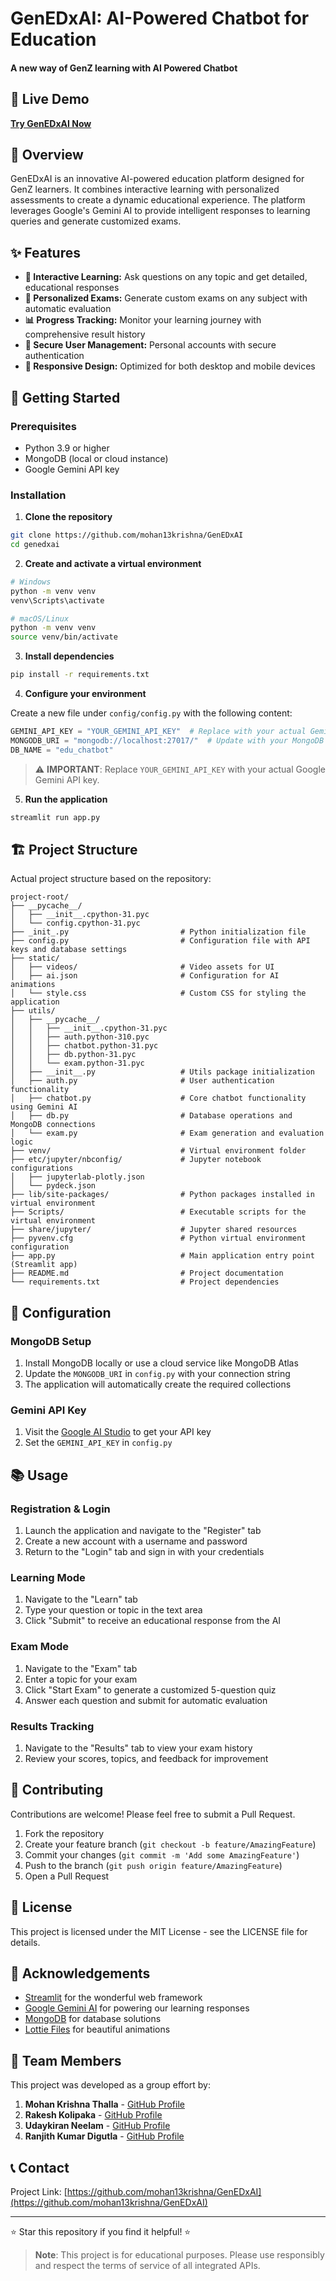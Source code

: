 # GenEDxAI: AI-Powered Chatbot for Education
  
#### A new way of GenZ learning with AI Powered Chatbot  

## 🔗 Live Demo 
**[Try GenEDxAI Now](https://genedxai.onrender.com)**  
           
## 🤖 Overview     
     
GenEDxAI is an innovative AI-powered education platform designed for GenZ learners. It combines interactive learning with personalized assessments to create a dynamic educational experience. The platform leverages Google's Gemini AI to provide intelligent responses to learning queries and generate customized exams. 
   
        
## ✨ Features        
    
- **🧠 Interactive Learning:** Ask questions on any topic and get detailed, educational responses
- **📝 Personalized Exams:** Generate custom exams on any subject with automatic evaluation 
- **📊 Progress Tracking:** Monitor your learning journey with comprehensive result history
- **🔐 Secure User Management:** Personal accounts with secure authentication
- **📱 Responsive Design:** Optimized for both desktop and mobile devices

## 🚀 Getting Started

### Prerequisites

- Python 3.9 or higher
- MongoDB (local or cloud instance)
- Google Gemini API key

### Installation

1. **Clone the repository**

```bash
git clone https://github.com/mohan13krishna/GenEDxAI
cd genedxai
```

2. **Create and activate a virtual environment**

```bash
# Windows
python -m venv venv
venv\Scripts\activate

# macOS/Linux
python -m venv venv
source venv/bin/activate
```

3. **Install dependencies**

```bash
pip install -r requirements.txt
```

4. **Configure your environment**

Create a new file under `config/config.py` with the following content:

```python
GEMINI_API_KEY = "YOUR_GEMINI_API_KEY"  # Replace with your actual Gemini API key
MONGODB_URI = "mongodb://localhost:27017/"  # Update with your MongoDB connection string if using cloud
DB_NAME = "edu_chatbot"
```

> ⚠️ **IMPORTANT**: Replace `YOUR_GEMINI_API_KEY` with your actual Google Gemini API key.

5. **Run the application**

```bash
streamlit run app.py
```

## 🏗️ Project Structure

Actual project structure based on the repository:

```
project-root/
├── __pycache__/
│   ├── __init__.cpython-31.pyc
│   └── config.cpython-31.pyc
├── _init_.py                         # Python initialization file
├── config.py                         # Configuration file with API keys and database settings
├── static/
│   ├── videos/                       # Video assets for UI
│   ├── ai.json                       # Configuration for AI animations
│   └── style.css                     # Custom CSS for styling the application
├── utils/
│   ├── __pycache__/
│   │   ├── __init__.cpython-31.pyc
│   │   ├── auth.python-310.pyc
│   │   ├── chatbot.python-31.pyc
│   │   ├── db.python-31.pyc
│   │   └── exam.python-31.pyc
│   ├── __init__.py                   # Utils package initialization
│   ├── auth.py                       # User authentication functionality
│   ├── chatbot.py                    # Core chatbot functionality using Gemini AI
│   ├── db.py                         # Database operations and MongoDB connections
│   └── exam.py                       # Exam generation and evaluation logic
├── venv/                             # Virtual environment folder
├── etc/jupyter/nbconfig/             # Jupyter notebook configurations
│   ├── jupyterlab-plotly.json
│   └── pydeck.json
├── lib/site-packages/                # Python packages installed in virtual environment
├── Scripts/                          # Executable scripts for the virtual environment
├── share/jupyter/                    # Jupyter shared resources
├── pyvenv.cfg                        # Python virtual environment configuration
├── app.py                            # Main application entry point (Streamlit app)
├── README.md                         # Project documentation
└── requirements.txt                  # Project dependencies
```

## 🔧 Configuration

### MongoDB Setup

1. Install MongoDB locally or use a cloud service like MongoDB Atlas
2. Update the `MONGODB_URI` in `config.py` with your connection string
3. The application will automatically create the required collections

### Gemini API Key

1. Visit the [Google AI Studio](https://ai.google.dev/) to get your API key
2. Set the `GEMINI_API_KEY` in `config.py`

## 📚 Usage

### Registration & Login

1. Launch the application and navigate to the "Register" tab
2. Create a new account with a username and password
3. Return to the "Login" tab and sign in with your credentials

### Learning Mode

1. Navigate to the "Learn" tab
2. Type your question or topic in the text area
3. Click "Submit" to receive an educational response from the AI

### Exam Mode

1. Navigate to the "Exam" tab
2. Enter a topic for your exam
3. Click "Start Exam" to generate a customized 5-question quiz
4. Answer each question and submit for automatic evaluation

### Results Tracking

1. Navigate to the "Results" tab to view your exam history
2. Review your scores, topics, and feedback for improvement

## 🤝 Contributing

Contributions are welcome! Please feel free to submit a Pull Request.

1. Fork the repository
2. Create your feature branch (`git checkout -b feature/AmazingFeature`)
3. Commit your changes (`git commit -m 'Add some AmazingFeature'`)
4. Push to the branch (`git push origin feature/AmazingFeature`)
5. Open a Pull Request

## 📄 License

This project is licensed under the MIT License - see the LICENSE file for details.

## 👏 Acknowledgements

- [Streamlit](https://streamlit.io/) for the wonderful web framework
- [Google Gemini AI](https://ai.google.dev/) for powering our learning responses
- [MongoDB](https://www.mongodb.com/) for database solutions
- [Lottie Files](https://lottiefiles.com/) for beautiful animations

## 👥 Team Members

This project was developed as a group effort by:

1. **Mohan Krishna Thalla** - [GitHub Profile](https://github.com/mohan13krishna)
2. **Rakesh Kolipaka** - [GitHub Profile](https://github.com/rakeshkolipakaace)
3. **Udaykiran Neelam** - [GitHub Profile](https://github.com/udaykiran2102)
4. **Ranjith Kumar Digutla** - [GitHub Profile](https://github.com/ranjith93250)

## 📞 Contact

Project Link: [https://github.com/mohan13krishna/GenEDxAI](https://github.com/mohan13krishna/GenEDxAI)

---

⭐ Star this repository if you find it helpful! ⭐

> **Note**: This project is for educational purposes. Please use responsibly and respect the terms of service of all integrated APIs.
